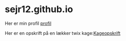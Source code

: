 # sejr12.github.io
<body>
<p> Her er min profil <a href="file:///C:/Users/sejrk/Desktop/Programering/Website/profil.html">profil</a>
<p> Her er en opskrift på en lækker twix kage:<a href="file:///C:/Users/sejrk/Desktop/Programering/Website/kageopskrift.html">Kageopskrift</a>
<body>